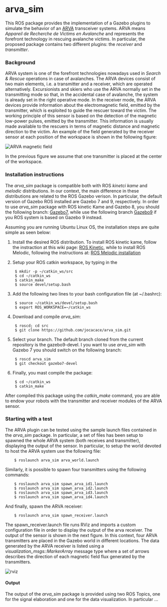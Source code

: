 # arva_sim
This ROS package provides the implementation of a Gazebo plugins to simulate the behavior of an [ARVA](https://en.wikipedia.org/wiki/Avalanche_transceiver) transceiver systems. ARVA means _Appareil  de  Recherche  de  Victims  en  Avalanche_ and represents the forefront technology in rescuing avalanche victims. In particular, the proposed package contains two different plugins: the _receiver_ and _transmitter_. 

### Background
ARVA system is one of the forefront technologies nowadays used in _Search & Rescue_ operations in case of avalanches. The ARVA devices consist of two main elements, i.e. a transmitter and a receiver, which are operated alternatively. Excursionists and skiers who use the ARVA normally set in the transmitting mode so that, in the accidental case of avalanche, the system is already set in the right operative mode. In the receiver mode, the ARVA devices provide information about the electromagnetic field, emitted by the transmitter, which is exploited to guide the rescuer toward the victim. 
The working principle of this sensor is based on the detection of the magnetic low-power pulses, emitted by the transmitter. This information is usually made available to the rescuers in terms of magnetic distance and magnetic direction to the victim. An example of the field generated by the receiver sensor at each position of the workspace is shown in the following figure: 

![ARVA magnetic field](http://wpage.unina.it/jonathan.cacace/img/book_cover.png)

In the previous figure we assume that one transmitter is placed at the center of the workspace.

### Installation instructions
The _arva_sim_ package is compatible both with ROS _kinetci kame_ and _melodic_ distributions. In our context, the main difference in these distributions are related to the ROS Gazebo verison. In particular, the default version of Gazebo ROS installed are Gazebo 7 and 9, respectively. In order to use _arva_sim_ package with ROS kinetic Kame and Gazebo 8, you should the following branch: [Gazebo7](https://github.com/jocacace/arva_sim/tree/gazebo7-devel), while use the following branch [Gazebo9](https://github.com/jocacace/arva_sim/tree/gazebo9-devel) if you ROS system is based on Gazebo 9 instead.

Assuming you are running Ubuntu Linux OS, the installation steps are quite simple as seen below:
1. Install the desired ROS distribution. To install ROS kinetic kame, follow the instraction at this wiki page: [ROS Kinetic](http://wiki.ros.org/kinetic/Installation/Ubuntu), while to install ROS Melodic, following the instructions at: [ROS Melodic installation](http://wiki.ros.org/melodic/Installation/Ubuntu)
2. Setup your ROS catkin workspace, by typing in the 

        $ mkdir -p ∼/catkin_ws/src
        $ cd ∼/catkin_ws
        $ catkin_make
        $ source devel/setup.bash
        
4. Add the following two lines to your bash configuration file (at ~/.bashrc):

        $ source ∼/catkin_ws/devel/setup.bash
        $ export ROS_WORKSPACE=∼/catkin_ws

5. Download and compile _arva_sim_:

        $ roscd; cd src
        $ git clone https://github.com/jocacace/arva_sim.git
        
6. Select your branch. The default branch cloned from the current repository is the gazebo9-devel. I you want to use _arva_sim_ with Gazebo 7 you should switch on the following branch:

        $ roscd arva_sim
        $ git checkout gazebo7-devel 

7. Finally, you mast compile the package:

        $ cd ~/catkin_ws
        $ catkin_make


After compiled this package using the _catkin_make_ command, you are able to endow your robots with the transmitter and receiver modules of the ARVA sensor. 

### Starting with a test

The ARVA plugin can be tested using the sample launch files contained in the _arva_sim_ package. In particular, a set of files has been setup to spawned the whole ARVA system (both receives and transmitter), displaying the output of the sensor.
In particular, to setup the world devoted to host the ARVA system use the following file:

        $ roslaunch arva_sim arva_world.launch

Similarly, it is possible to spawn four transmitters using the following commands:

        $ roslaunch arva_sim spawn_arva_id1.launch
        $ roslaunch arva_sim spawn_arva_id2.launch
        $ roslaunch arva_sim spawn_arva_id3.launch
        $ roslaunch arva_sim spawn_arva_id4.launch
        
And finally, spawn the ARVA receiver:

        $ roslaunch arva_sim spawn_receiver.launch
  
The spawn_receiver.launch file runs RViz and imports a custom configuration file in order to display the output of the arva receiver. The output of the sensor is shown in the next figure. In this context, four ARVA transmitters are placed in the Gazebo world in different locations. The data generated by the ARVA receiver is listed using a _visualization_msgs::MarkerArray_ message type where a set of arrows describes the direction of each magnetic field flux generated by the transmitters.

![rviz](https://previews.dropbox.com/p/thumb/AAgCx-Dqbk3v_WROlRh78s3GN1Eb6GCidBRlGVKfHsgtfzaL9THx0h3e41bhQBpBelFWcoof2fjDi6HzjwkLQPGlThbqsi0G7d1hWRODz-sol1CA9FkKP1wxWshfnc5KlovjMSFn9AFSridZ6AueWFlEpyvm8Ix2_eZykJlQuvBbb_PJXZeirk6uquHxAtgEmNQFuwHbtE54eQFdGHvHxCQ2xsCYaIhuQy7bxif1r4nDmB5dO7NSLhjDXi0LF1CcIgx2rv1dMmLGI4OWnbin2W1A2zwjYmm95kcLwZLWM08Pq8n64Ms3pGXja0Gy9O9xzb9BHoJ8NYmNU06ji8NM5YuL/p.png?fv_content=true&size_mode=5)

#### Output

The output of the _arva_sim_ package is provided using two ROS Topics, one for the signal elaboration and one for the data visualization. In particular ... 



